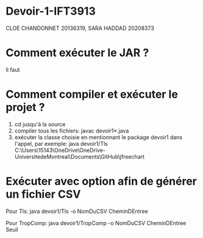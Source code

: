 # Devoir-1-IFT3913
CLOE CHANDONNET  20136319,
SARA HADDAD 20208373

# Comment exécuter le JAR ?
Il faut 

# Comment compiler et exécuter le projet ?
1. cd jusqu'à la source
2. compiler tous les fichiers:
       javac devoir1\*.java
3. exécuter la classe choisie en mentionnant le package devoir1 dans l'appel, par exemple:
       java devoir1/Tls C:\Users\15143\OneDrive\OneDrive-UniversitedeMontreal\Documents\GitHub\jfreechart

# Exécuter avec option afin de générer un fichier CSV
Pour Tls:
java devoir1/Tls -o NomDuCSV CheminDEntree

Pour TropComp:
java devoir1/TropComp -o NomDuCSV CheminDEntree Seuil
